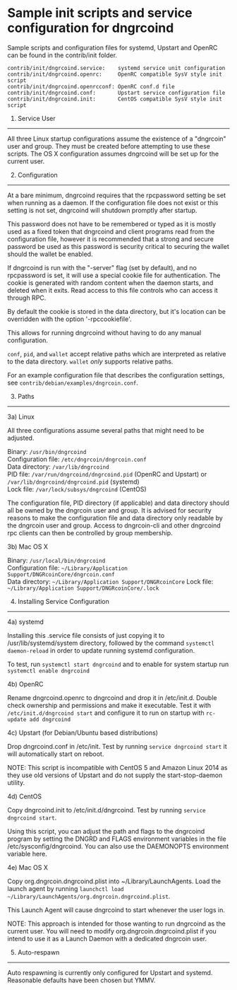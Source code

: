Sample init scripts and service configuration for dngrcoind
==========================================================

Sample scripts and configuration files for systemd, Upstart and OpenRC
can be found in the contrib/init folder.

    contrib/init/dngrcoind.service:    systemd service unit configuration
    contrib/init/dngrcoind.openrc:     OpenRC compatible SysV style init script
    contrib/init/dngrcoind.openrcconf: OpenRC conf.d file
    contrib/init/dngrcoind.conf:       Upstart service configuration file
    contrib/init/dngrcoind.init:       CentOS compatible SysV style init script

1. Service User
---------------------------------

All three Linux startup configurations assume the existence of a "dngrcoin" user
and group.  They must be created before attempting to use these scripts.
The OS X configuration assumes dngrcoind will be set up for the current user.

2. Configuration
---------------------------------

At a bare minimum, dngrcoind requires that the rpcpassword setting be set
when running as a daemon.  If the configuration file does not exist or this
setting is not set, dngrcoind will shutdown promptly after startup.

This password does not have to be remembered or typed as it is mostly used
as a fixed token that dngrcoind and client programs read from the configuration
file, however it is recommended that a strong and secure password be used
as this password is security critical to securing the wallet should the
wallet be enabled.

If dngrcoind is run with the "-server" flag (set by default), and no rpcpassword is set,
it will use a special cookie file for authentication. The cookie is generated with random
content when the daemon starts, and deleted when it exits. Read access to this file
controls who can access it through RPC.

By default the cookie is stored in the data directory, but it's location can be overridden
with the option '-rpccookiefile'.

This allows for running dngrcoind without having to do any manual configuration.

`conf`, `pid`, and `wallet` accept relative paths which are interpreted as
relative to the data directory. `wallet` *only* supports relative paths.

For an example configuration file that describes the configuration settings,
see `contrib/debian/examples/dngrcoin.conf`.

3. Paths
---------------------------------

3a) Linux

All three configurations assume several paths that might need to be adjusted.

Binary:              `/usr/bin/dngrcoind`  
Configuration file:  `/etc/dngrcoin/dngrcoin.conf`  
Data directory:      `/var/lib/dngrcoind`  
PID file:            `/var/run/dngrcoind/dngrcoind.pid` (OpenRC and Upstart) or `/var/lib/dngrcoind/dngrcoind.pid` (systemd)  
Lock file:           `/var/lock/subsys/dngrcoind` (CentOS)  

The configuration file, PID directory (if applicable) and data directory
should all be owned by the dngrcoin user and group.  It is advised for security
reasons to make the configuration file and data directory only readable by the
dngrcoin user and group.  Access to dngrcoin-cli and other dngrcoind rpc clients
can then be controlled by group membership.

3b) Mac OS X

Binary:              `/usr/local/bin/dngrcoind`  
Configuration file:  `~/Library/Application Support/DNGRcoinCore/dngrcoin.conf`  
Data directory:      `~/Library/Application Support/DNGRcoinCore`
Lock file:           `~/Library/Application Support/DNGRcoinCore/.lock`

4. Installing Service Configuration
-----------------------------------

4a) systemd

Installing this .service file consists of just copying it to
/usr/lib/systemd/system directory, followed by the command
`systemctl daemon-reload` in order to update running systemd configuration.

To test, run `systemctl start dngrcoind` and to enable for system startup run
`systemctl enable dngrcoind`

4b) OpenRC

Rename dngrcoind.openrc to dngrcoind and drop it in /etc/init.d.  Double
check ownership and permissions and make it executable.  Test it with
`/etc/init.d/dngrcoind start` and configure it to run on startup with
`rc-update add dngrcoind`

4c) Upstart (for Debian/Ubuntu based distributions)

Drop dngrcoind.conf in /etc/init.  Test by running `service dngrcoind start`
it will automatically start on reboot.

NOTE: This script is incompatible with CentOS 5 and Amazon Linux 2014 as they
use old versions of Upstart and do not supply the start-stop-daemon utility.

4d) CentOS

Copy dngrcoind.init to /etc/init.d/dngrcoind. Test by running `service dngrcoind start`.

Using this script, you can adjust the path and flags to the dngrcoind program by
setting the DNGRD and FLAGS environment variables in the file
/etc/sysconfig/dngrcoind. You can also use the DAEMONOPTS environment variable here.

4e) Mac OS X

Copy org.dngrcoin.dngrcoind.plist into ~/Library/LaunchAgents. Load the launch agent by
running `launchctl load ~/Library/LaunchAgents/org.dngrcoin.dngrcoind.plist`.

This Launch Agent will cause dngrcoind to start whenever the user logs in.

NOTE: This approach is intended for those wanting to run dngrcoind as the current user.
You will need to modify org.dngrcoin.dngrcoind.plist if you intend to use it as a
Launch Daemon with a dedicated dngrcoin user.

5. Auto-respawn
-----------------------------------

Auto respawning is currently only configured for Upstart and systemd.
Reasonable defaults have been chosen but YMMV.
